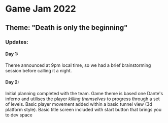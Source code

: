 # Game Jam 2022

## Theme: "Death is only the beginning"

### Updates:

#### Day 1:

Theme announced at 9pm local time, so we had a brief brainstorming session before calling it a night.

#### Day 2:

Initial planning completed with the team. Game theme is based one Dante's inferno and utilises the player _killing themselves_ to progress through a set of levels. Basic player movement added within a basic tunnel view (3d platform style). Basic title screen included with start button that brings you to dev space
